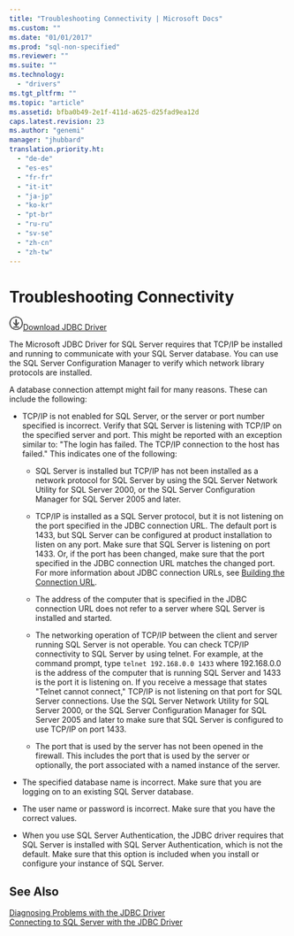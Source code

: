 ```yaml
---
title: "Troubleshooting Connectivity | Microsoft Docs"
ms.custom: ""
ms.date: "01/01/2017"
ms.prod: "sql-non-specified"
ms.reviewer: ""
ms.suite: ""
ms.technology: 
  - "drivers"
ms.tgt_pltfrm: ""
ms.topic: "article"
ms.assetid: bfba0b49-2e1f-411d-a625-d25fad9ea12d
caps.latest.revision: 23
ms.author: "genemi"
manager: "jhubbard"
translation.priority.ht: 
  - "de-de"
  - "es-es"
  - "fr-fr"
  - "it-it"
  - "ja-jp"
  - "ko-kr"
  - "pt-br"
  - "ru-ru"
  - "sv-se"
  - "zh-cn"
  - "zh-tw"
---
```

# Troubleshooting Connectivity
![Download](../../ssdt/media/download.png)[Download JDBC Driver](http://go.microsoft.com/fwlink/?LinkId=245496)

  The Microsoft JDBC Driver for SQL Server requires that TCP/IP be installed and running to communicate with your SQL Server database. You can use the SQL Server Configuration Manager to verify which network library protocols are installed.  
  
 A database connection attempt might fail for many reasons. These can include the following:  
  
-   TCP/IP is not enabled for SQL Server, or the server or port number specified is incorrect. Verify that SQL Server is listening with TCP/IP on the specified server and port. This might be reported with an exception similar to: "The login has failed. The TCP/IP connection to the host has failed." This indicates one of the following:  
  
    -   SQL Server is installed but TCP/IP has not been installed as a network protocol for SQL Server by using the SQL Server Network Utility for SQL Server 2000, or the SQL Server Configuration Manager for SQL Server 2005 and later.  
  
    -   TCP/IP is installed as a SQL Server protocol, but it is not listening on the port specified in the JDBC connection URL. The default port is 1433, but SQL Server can be configured at product installation to listen on any port. Make sure that SQL Server is listening on port 1433. Or, if the port has been changed, make sure that the port specified in the JDBC connection URL matches the changed port. For more information about JDBC connection URLs, see [Building the Connection URL](../../connect/jdbc/building-the-connection-url.md).  
  
    -   The address of the computer that is specified in the JDBC connection URL does not refer to a server where SQL Server is installed and started.  
  
    -   The networking operation of TCP/IP between the client and server running SQL Server is not operable. You can check TCP/IP connectivity to SQL Server by using telnet. For example, at the command prompt, type `telnet 192.168.0.0 1433` where 192.168.0.0 is the address of the computer that is running SQL Server and 1433 is the port it is listening on. If you receive a message that states "Telnet cannot connect," TCP/IP is not listening on that port for SQL Server connections. Use the SQL Server Network Utility for SQL Server 2000, or the SQL Server Configuration Manager for SQL Server 2005 and later to make sure that SQL Server is configured to use TCP/IP on port 1433.  
  
    -   The port that is used by the server has not been opened in the firewall. This includes the port that is used by the server or optionally, the port associated with a named instance of the server.  
  
-   The specified database name is incorrect. Make sure that you are logging on to an existing SQL Server database.  
  
-   The user name or password is incorrect. Make sure that you have the correct values.  
  
-   When you use SQL Server Authentication, the JDBC driver requires that SQL Server is installed with SQL Server Authentication, which is not the default. Make sure that this option is included when you install or configure your instance of SQL Server.  
  
## See Also  
 [Diagnosing Problems with the JDBC Driver](../../connect/jdbc/diagnosing-problems-with-the-jdbc-driver.md)   
 [Connecting to SQL Server with the JDBC Driver](../../connect/jdbc/connecting-to-sql-server-with-the-jdbc-driver.md)  
  
  